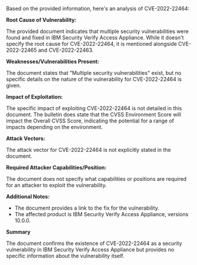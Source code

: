 Based on the provided information, here's an analysis of CVE-2022-22464:

**Root Cause of Vulnerability:**

The provided document indicates that multiple security vulnerabilities were found and fixed in IBM Security Verify Access Appliance. While it doesn't specify the root cause for CVE-2022-22464, it is mentioned alongside CVE-2022-22465 and CVE-2022-22463.

**Weaknesses/Vulnerabilities Present:**

The document states that "Multiple security vulnerabilities" exist, but no specific details on the nature of the vulnerability for CVE-2022-22464 is given.

**Impact of Exploitation:**

The specific impact of exploiting CVE-2022-22464 is not detailed in this document. The bulletin does state that the CVSS Environment Score will impact the Overall CVSS Score, indicating the potential for a range of impacts depending on the environment.

**Attack Vectors:**

The attack vector for CVE-2022-22464 is not explicitly stated in the document.

**Required Attacker Capabilities/Position:**

The document does not specify what capabilities or positions are required for an attacker to exploit the vulnerability.

**Additional Notes:**

*   The document provides a link to the fix for the vulnerability.
*   The affected product is IBM Security Verify Access Appliance, versions 10.0.0.

**Summary**

The document confirms the existence of CVE-2022-22464 as a security vulnerability in IBM Security Verify Access Appliance but provides no specific information about the vulnerability itself.